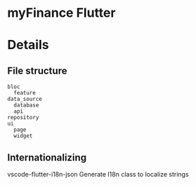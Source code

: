 # myFinance Flutter

# Details

## File structure
    bloc
      feature
    data_source
      database
      api
    repository
    ui
      page
      widget

## Internation­alizing

vscode-flutter-i18n-json
Generate I18n class to localize strings